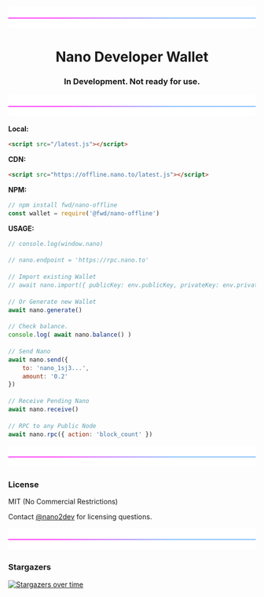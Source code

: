 ![line](https://github.com/fwd/n2/raw/master/.github/line.png)

<h1 align="center">Nano Developer Wallet</h1>

<h3 align="center">In Development. Not ready for use.</h3>

![line](https://github.com/fwd/n2/raw/master/.github/line.png)

**Local:**
```html
<script src="/latest.js"></script>
```

**CDN:**
```html
<script src="https://offline.nano.to/latest.js"></script>
```

**NPM:**
```js
// npm install fwd/nano-offline
const wallet = require('@fwd/nano-offline')
```

**USAGE:**
```js
// console.log(window.nano)

// nano.endpoint = 'https://rpc.nano.to'

// Import existing Wallet
// await nano.import({ publicKey: env.publicKey, privateKey: env.privateKey })

// Or Generate new Wallet
await nano.generate()

// Check balance.
console.log( await nano.balance() )

// Send Nano
await nano.send({
    to: 'nano_1sj3...',
    amount: '0.2'
}) 

// Receive Pending Nano
await nano.receive()   

// RPC to any Public Node
await nano.rpc({ action: 'block_count' }) 
```

![line](https://github.com/fwd/n2/raw/master/.github/line.png)

### License

MIT (No Commercial Restrictions)

Contact [@nano2dev](mailto:support@nano.to) for licensing questions.

![line](https://github.com/fwd/n2/raw/master/.github/line.png)

### Stargazers

[![Stargazers over time](https://starchart.cc/fwd/nano-js.svg)](https://github.com/fwd/nano-js)
